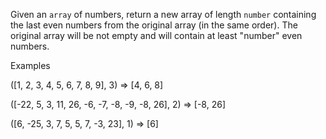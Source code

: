 Given an `array` of numbers, return a new array of length `number` containing the last even numbers from the original array (in the same order). The original array will be not empty and will contain at least "number" even numbers.

Examples

([1, 2, 3, 4, 5, 6, 7, 8, 9], 3) => [4, 6, 8]

([-22, 5, 3, 11, 26, -6, -7, -8, -9, -8, 26], 2) => [-8, 26]

([6, -25, 3, 7, 5, 5, 7, -3, 23], 1) => [6]